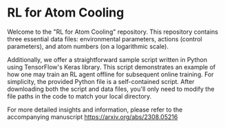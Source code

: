 # RL for Atom Cooling
Welcome to the "RL for Atom Cooling" repository. This repository contains three essential data files: environmental parameters, actions (control parameters), and atom numbers (on a logarithmic scale).

Additionally, we offer a straightforward sample script written in Python using TensorFlow's Keras library. This script demonstrates an example of how one may train an RL agent offline for subsequent online training. For simplicity, the provided Python file is a self-contained script. After downloading both the script and data files, you'll only need to modify the file paths in the code to match your local directory.

For more detailed insights and information, please refer to the accompanying manuscript https://arxiv.org/abs/2308.05216
